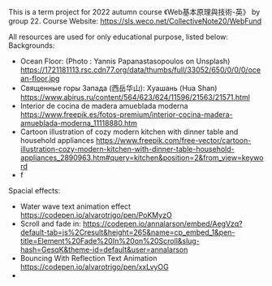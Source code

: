 This is a term project for 2022 autumn course 《Web基本原理與技術-英》 by group 22.
Course Website: https://sls.weco.net/CollectiveNote20/WebFund

All resources are used for only educational purpose, listed below:
Backgrounds:
* Ocean Floor: (Photo : Yannis Papanastasopoulos on Unsplash) https://1721181113.rsc.cdn77.org/data/thumbs/full/33052/650/0/0/0/ocean-floor.jpg
* Священные горы Запада (西岳华山): Хуашань (Hua Shan) https://www.abirus.ru/content/564/623/624/11596/21563/21571.html
* Interior de cocina de madera amueblada moderna https://www.freepik.es/fotos-premium/interior-cocina-madera-amueblada-moderna_11118880.htm
* Cartoon illustration of cozy modern kitchen with dinner table and household appliances https://www.freepik.com/free-vector/cartoon-illustration-cozy-modern-kitchen-with-dinner-table-household-appliances_2890963.htm#query=kitchen&position=2&from_view=keyword
* f

Spacial effects:
* Water wave text animation effect https://codepen.io/alvarotrigo/pen/PoKMyzO
* Scroll and fade in: https://codepen.io/annalarson/embed/AegVzq?default-tab=js%2Cresult&height=265&name=cp_embed_1&pen-title=Element%20Fade%20In%20on%20Scroll&slug-hash=GesqK&theme-id=default&user=annalarson
* Bouncing With Reflection Text Animation https://codepen.io/alvarotrigo/pen/xxLvyOG
* 

